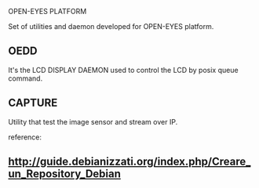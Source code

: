 OPEN-EYES PLATFORM

Set of utilities and daemon developed for OPEN-EYES platform.

OEDD
----

It's the LCD DISPLAY DAEMON used to control the LCD by posix queue command.

CAPTURE
-------

Utility that test the image sensor and stream over IP.

reference:

http://guide.debianizzati.org/index.php/Creare_un_Repository_Debian
---------------------
